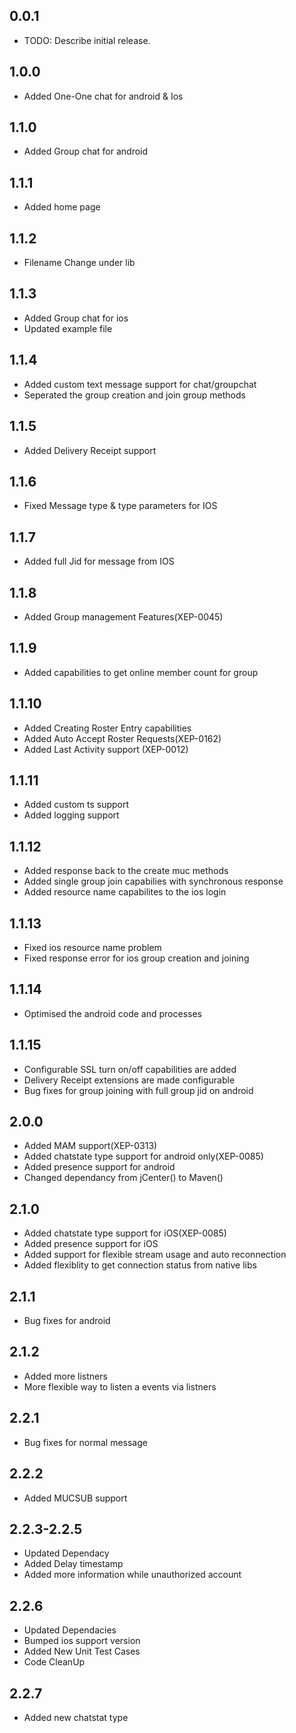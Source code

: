 ## 0.0.1

* TODO: Describe initial release.

## 1.0.0

* Added One-One chat for android & Ios

## 1.1.0

* Added Group chat for android

## 1.1.1

* Added home page

## 1.1.2

* Filename Change under lib

## 1.1.3

* Added Group chat for ios
* Updated example file

## 1.1.4

* Added custom text message support for chat/groupchat
* Seperated the group creation and join group methods

## 1.1.5

* Added Delivery Receipt support

## 1.1.6

* Fixed Message type & type parameters for IOS

## 1.1.7

* Added full Jid for message from IOS

## 1.1.8 

* Added Group management Features(XEP-0045)

## 1.1.9 

* Added capabilities to get online member count for group

## 1.1.10

* Added Creating Roster Entry capabilities
* Added Auto Accept Roster Requests(XEP-0162)
* Added Last Activity support (XEP-0012)

## 1.1.11

* Added custom ts support
* Added logging support

## 1.1.12 

* Added response back to the create muc methods
* Added single group join capabilies with synchronous response
* Added resource name capabilites to the ios login 

## 1.1.13

* Fixed ios resource name problem
* Fixed response error for ios group creation and joining


## 1.1.14

* Optimised the android code and processes

## 1.1.15

* Configurable SSL turn on/off capabilities are added
* Delivery Receipt extensions are made configurable
* Bug fixes for group joining with full group jid on android

## 2.0.0

* Added MAM support(XEP-0313)
* Added chatstate type support for android only(XEP-0085)
* Added presence support for android 
* Changed dependancy from jCenter() to Maven() 

## 2.1.0

* Added chatstate type support for iOS(XEP-0085)
* Added presence support for iOS 
* Added support for flexible stream usage and auto reconnection
* Added flexiblity to get connection status from native libs

## 2.1.1

* Bug fixes for android

## 2.1.2

* Added more listners
* More flexible way to listen a events via listners

## 2.2.1

* Bug fixes for normal message

## 2.2.2

* Added MUCSUB support

## 2.2.3-2.2.5

* Updated Dependacy
* Added Delay timestamp
* Added more information while unauthorized account

## 2.2.6

* Updated Dependacies
* Bumped ios support version
* Added New Unit Test Cases
* Code CleanUp

## 2.2.7

* Added new chatstat type

